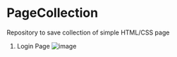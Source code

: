 # PageCollection
 Repository to save collection of simple HTML/CSS page

1. Login Page
![image](https://github.com/user-attachments/assets/e9873251-14a4-40e6-b85d-b83e80696178)

